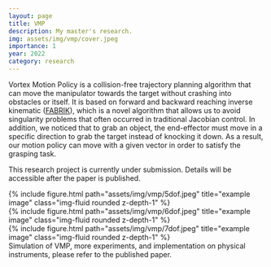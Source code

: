 ```yaml
---
layout: page
title: VMP
description: My master's research.
img: assets/img/vmp/cover.jpeg
importance: 1
year: 2022
category: research
---
```


Vortex Motion Policy is a collision-free trajectory planning algorithm that can move the manipulator towards the target without crashing into obstacles or itself. 
It is based on forward and backward reaching inverse kinematic ([FABRIK](https://www.google.com/search?client=safari&rls=en&q=forward+and+backward+repeat+inverse+kinematic&ie=UTF-8&oe=UTF-8)), which is a novel algorithm that allows us to avoid singularity problems that often occurred in traditional Jacobian control. 
In addition, we noticed that to grab an object, the end-effector must move in a specific direction to grab the target instead of knocking it down. As a result, our motion policy can move with a given vector in order to satisfy the grasping task.

This research project is currently under submission. Details will be accessible after the paper is published.

<div class="row">
    <div class="col-sm mt-3 mt-md-0">
        {% include figure.html path="assets/img/vmp/5dof.jpeg" title="example image" class="img-fluid rounded z-depth-1" %}
    </div>
    <div class="col-sm mt-3 mt-md-0">
        {% include figure.html path="assets/img/vmp/6dof.jpeg" title="example image" class="img-fluid rounded z-depth-1" %}
    </div>
    <div class="col-sm mt-3 mt-md-0">
        {% include figure.html path="assets/img/vmp/7dof.jpeg" title="example image" class="img-fluid rounded z-depth-1" %}
    </div>
</div>
<div class="caption">
    Simulation of VMP, more experiments, and implementation on physical instruments, please refer to the published paper.
</div>